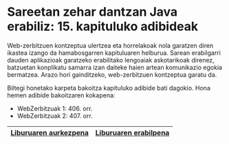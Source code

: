 # Sareetan zehar dantzan Java erabiliz: 15. kapituluko adibideak
Web-zerbitzuen kontzeptua ulertzea eta horrelakoak nola garatzen diren ikastea izango da hamabosgarren kapituluaren helburua. Sarean erabilgarri dauden aplikazioak garatzeko erabilitako lengoaiak askotarikoak direnez, batzuetan konplikatu samarra izan daiteke haien artean komunikazio egokia bermatzea. Arazo hori gainditzeko, web-zerbitzuen kontzeptua garatu da.

Biltegi honetako karpeta bakoitza kapituluko adibide bati dagokio. Hona hemen adibide bakoitzaren kokapena:

- WebZerbitzuak 1: 406. orr.
- WebZerbitzuak 2: 407. orr.

| [Liburuaren aurkezpena](https://youtu.be/b7Lp1WZJflE) | [Liburuaren erabilpena](https://youtu.be/xtkatKohanU) |
| ------------- | ------------- |
